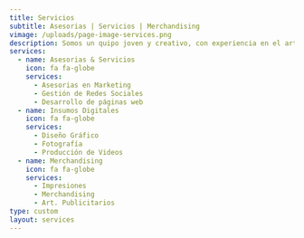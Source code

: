 ```yaml
---
title: Servicios
subtitle: Asesorias | Servicios | Merchandising
vimage: /uploads/page-image-services.png
description: Somos un quipo joven y creativo, con experiencia en el arte y ejecución de crear y potenciar marcas.
services:
  - name: Asesorias & Servicios
    icon: fa fa-globe
    services:
      - Asesorias en Marketing
      - Gestión de Redes Sociales
      - Desarrollo de páginas web
  - name: Insumos Digitales
    icon: fa fa-globe
    services:
      - Diseño Gráfico
      - Fotografía
      - Producción de Videos
  - name: Merchandising
    icon: fa fa-globe
    services:
      - Impresiones
      - Merchandising
      - Art. Publicitarios
type: custom
layout: services
---
```


